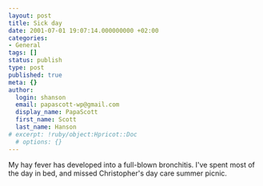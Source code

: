 ```yaml
---
layout: post
title: Sick day
date: 2001-07-01 19:07:14.000000000 +02:00
categories:
- General
tags: []
status: publish
type: post
published: true
meta: {}
author:
  login: shanson
  email: papascott-wp@gmail.com
  display_name: PapaScott
  first_name: Scott
  last_name: Hanson
# excerpt: !ruby/object:Hpricot::Doc
  # options: {}
---
```

<p>My hay fever has developed into a full-blown bronchitis. I've spent most of the day in bed, and missed Christopher's day care summer picnic.</p>
